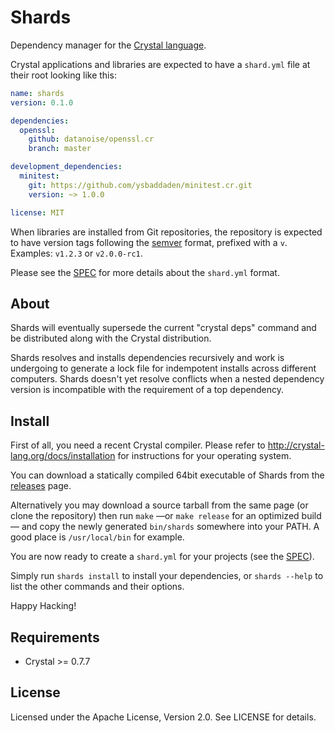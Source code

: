 # Shards

Dependency manager for the [Crystal language](https://crystal-lang.org).

Crystal applications and libraries are expected to have a `shard.yml` file
at their root looking like this:

```yaml
name: shards
version: 0.1.0

dependencies:
  openssl:
    github: datanoise/openssl.cr
    branch: master

development_dependencies:
  minitest:
    git: https://github.com/ysbaddaden/minitest.cr.git
    version: ~> 1.0.0

license: MIT
```

When libraries are installed from Git repositories, the repository is expected
to have version tags following the [semver](http://semver.org/) format,
prefixed with a `v`. Examples: `v1.2.3` or `v2.0.0-rc1`.

Please see the [SPEC](https://github.com/ysbaddaden/shards/blob/master/SPEC.md)
for more details about the `shard.yml` format.

## About

Shards will eventually supersede the current "crystal deps" command and be
distributed along with the Crystal distribution.

Shards resolves and installs dependencies recursively and work is
undergoing to generate a lock file for indempotent installs across different
computers. Shards doesn't yet resolve conflicts when a nested dependency
version is incompatible with the requirement of a top dependency.

## Install

First of all, you need a recent Crystal compiler. Please refer to
<http://crystal-lang.org/docs/installation> for instructions for your
operating system.

You can download a statically compiled 64bit executable of Shards from the
[releases](https://github.com/ysbaddaden/shards/releases) page.

Alternatively you may download a source tarball from the same page (or
clone the repository) then run `make` —or `make release` for an optimized
build— and copy the newly generated `bin/shards` somewhere into your PATH.
A good place is `/usr/local/bin` for example.

You are now ready to create a `shard.yml` for your projects (see the
[SPEC](https://github.com/ysbaddaden/shards/blob/master/SPEC.md)).

Simply run `shards install` to install your dependencies, or
`shards --help` to list the other commands and their options.

Happy Hacking!

## Requirements

* Crystal >= 0.7.7

## License

Licensed under the Apache License, Version 2.0. See LICENSE for details.
